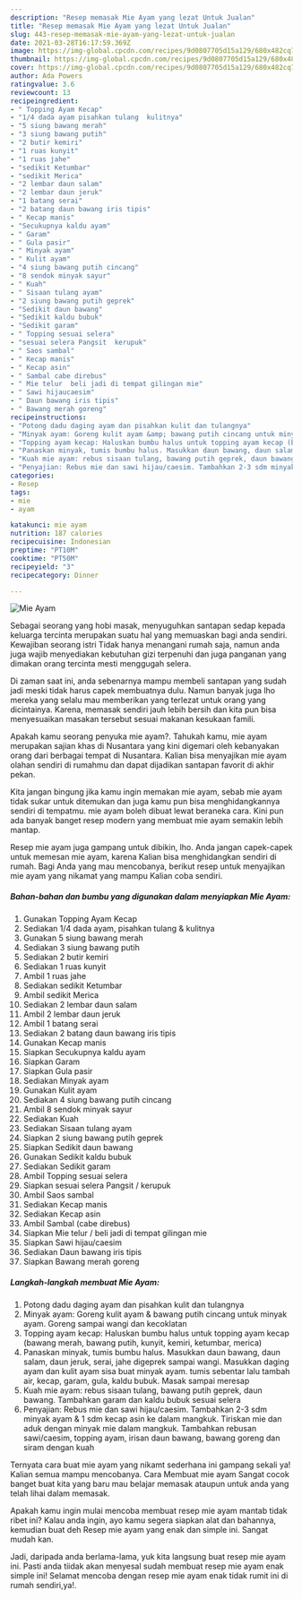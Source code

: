 ```yaml
---
description: "Resep memasak Mie Ayam yang lezat Untuk Jualan"
title: "Resep memasak Mie Ayam yang lezat Untuk Jualan"
slug: 443-resep-memasak-mie-ayam-yang-lezat-untuk-jualan
date: 2021-03-28T16:17:59.369Z
image: https://img-global.cpcdn.com/recipes/9d0807705d15a129/680x482cq70/mie-ayam-foto-resep-utama.jpg
thumbnail: https://img-global.cpcdn.com/recipes/9d0807705d15a129/680x482cq70/mie-ayam-foto-resep-utama.jpg
cover: https://img-global.cpcdn.com/recipes/9d0807705d15a129/680x482cq70/mie-ayam-foto-resep-utama.jpg
author: Ada Powers
ratingvalue: 3.6
reviewcount: 13
recipeingredient:
- " Topping Ayam Kecap"
- "1/4 dada ayam pisahkan tulang  kulitnya"
- "5 siung bawang merah"
- "3 siung bawang putih"
- "2 butir kemiri"
- "1 ruas kunyit"
- "1 ruas jahe"
- "sedikit Ketumbar"
- "sedikit Merica"
- "2 lembar daun salam"
- "2 lembar daun jeruk"
- "1 batang serai"
- "2 batang daun bawang iris tipis"
- " Kecap manis"
- "Secukupnya kaldu ayam"
- " Garam"
- " Gula pasir"
- " Minyak ayam"
- " Kulit ayam"
- "4 siung bawang putih cincang"
- "8 sendok minyak sayur"
- " Kuah"
- " Sisaan tulang ayam"
- "2 siung bawang putih geprek"
- "Sedikit daun bawang"
- "Sedikit kaldu bubuk"
- "Sedikit garam"
- " Topping sesuai selera"
- "sesuai selera Pangsit  kerupuk"
- " Saos sambal"
- " Kecap manis"
- " Kecap asin"
- " Sambal cabe direbus"
- " Mie telur  beli jadi di tempat gilingan mie"
- " Sawi hijaucaesim"
- " Daun bawang iris tipis"
- " Bawang merah goreng"
recipeinstructions:
- "Potong dadu daging ayam dan pisahkan kulit dan tulangnya"
- "Minyak ayam: Goreng kulit ayam &amp; bawang putih cincang untuk minyak ayam. Goreng sampai wangi dan kecoklatan"
- "Topping ayam kecap: Haluskan bumbu halus untuk topping ayam kecap (bawang merah, bawang putih, kunyit, kemiri, ketumbar, merica)"
- "Panaskan minyak, tumis bumbu halus. Masukkan daun bawang, daun salam, daun jeruk, serai, jahe digeprek sampai wangi. Masukkan daging ayam dan kulit ayam sisa buat minyak ayam. tumis sebentar lalu tambah air, kecap, garam, gula, kaldu bubuk. Masak sampai meresap"
- "Kuah mie ayam: rebus sisaan tulang, bawang putih geprek, daun bawang. Tambahkan garam dan kaldu bubuk sesuai selera"
- "Penyajian: Rebus mie dan sawi hijau/caesim. Tambahkan 2-3 sdm minyak ayam &amp; 1 sdm kecap asin ke dalam mangkuk. Tiriskan mie dan aduk dengan minyak mie dalam mangkuk. Tambahkan rebusan sawi/caesim, topping ayam, irisan daun bawang, bawang goreng dan siram dengan kuah"
categories:
- Resep
tags:
- mie
- ayam

katakunci: mie ayam 
nutrition: 187 calories
recipecuisine: Indonesian
preptime: "PT10M"
cooktime: "PT50M"
recipeyield: "3"
recipecategory: Dinner

---
```



![Mie Ayam](https://img-global.cpcdn.com/recipes/9d0807705d15a129/680x482cq70/mie-ayam-foto-resep-utama.jpg)

Sebagai seorang yang hobi masak, menyuguhkan santapan sedap kepada keluarga tercinta merupakan suatu hal yang memuaskan bagi anda sendiri. Kewajiban seorang istri Tidak hanya menangani rumah saja, namun anda juga wajib menyediakan kebutuhan gizi terpenuhi dan juga panganan yang dimakan orang tercinta mesti menggugah selera.

Di zaman  saat ini, anda sebenarnya mampu membeli santapan yang sudah jadi meski tidak harus capek membuatnya dulu. Namun banyak juga lho mereka yang selalu mau memberikan yang terlezat untuk orang yang dicintainya. Karena, memasak sendiri jauh lebih bersih dan kita pun bisa menyesuaikan masakan tersebut sesuai makanan kesukaan famili. 



Apakah kamu seorang penyuka mie ayam?. Tahukah kamu, mie ayam merupakan sajian khas di Nusantara yang kini digemari oleh kebanyakan orang dari berbagai tempat di Nusantara. Kalian bisa menyajikan mie ayam olahan sendiri di rumahmu dan dapat dijadikan santapan favorit di akhir pekan.

Kita jangan bingung jika kamu ingin memakan mie ayam, sebab mie ayam tidak sukar untuk ditemukan dan juga kamu pun bisa menghidangkannya sendiri di tempatmu. mie ayam boleh dibuat lewat beraneka cara. Kini pun ada banyak banget resep modern yang membuat mie ayam semakin lebih mantap.

Resep mie ayam juga gampang untuk dibikin, lho. Anda jangan capek-capek untuk memesan mie ayam, karena Kalian bisa menghidangkan sendiri di rumah. Bagi Anda yang mau mencobanya, berikut resep untuk menyajikan mie ayam yang nikamat yang mampu Kalian coba sendiri.

<!--inarticleads1-->

##### Bahan-bahan dan bumbu yang digunakan dalam menyiapkan Mie Ayam:

1. Gunakan  Topping Ayam Kecap
1. Sediakan 1/4 dada ayam, pisahkan tulang &amp; kulitnya
1. Gunakan 5 siung bawang merah
1. Sediakan 3 siung bawang putih
1. Sediakan 2 butir kemiri
1. Sediakan 1 ruas kunyit
1. Ambil 1 ruas jahe
1. Sediakan sedikit Ketumbar
1. Ambil sedikit Merica
1. Sediakan 2 lembar daun salam
1. Ambil 2 lembar daun jeruk
1. Ambil 1 batang serai
1. Sediakan 2 batang daun bawang iris tipis
1. Gunakan  Kecap manis
1. Siapkan Secukupnya kaldu ayam
1. Siapkan  Garam
1. Siapkan  Gula pasir
1. Sediakan  Minyak ayam
1. Gunakan  Kulit ayam
1. Sediakan 4 siung bawang putih cincang
1. Ambil 8 sendok minyak sayur
1. Sediakan  Kuah
1. Sediakan  Sisaan tulang ayam
1. Siapkan 2 siung bawang putih geprek
1. Siapkan Sedikit daun bawang
1. Gunakan Sedikit kaldu bubuk
1. Sediakan Sedikit garam
1. Ambil  Topping sesuai selera
1. Siapkan sesuai selera Pangsit / kerupuk
1. Ambil  Saos sambal
1. Sediakan  Kecap manis
1. Sediakan  Kecap asin
1. Ambil  Sambal (cabe direbus)
1. Siapkan  Mie telur / beli jadi di tempat gilingan mie
1. Siapkan  Sawi hijau/caesim
1. Sediakan  Daun bawang iris tipis
1. Siapkan  Bawang merah goreng




<!--inarticleads2-->

##### Langkah-langkah membuat Mie Ayam:

1. Potong dadu daging ayam dan pisahkan kulit dan tulangnya
1. Minyak ayam: Goreng kulit ayam &amp; bawang putih cincang untuk minyak ayam. Goreng sampai wangi dan kecoklatan
1. Topping ayam kecap: Haluskan bumbu halus untuk topping ayam kecap (bawang merah, bawang putih, kunyit, kemiri, ketumbar, merica)
1. Panaskan minyak, tumis bumbu halus. Masukkan daun bawang, daun salam, daun jeruk, serai, jahe digeprek sampai wangi. Masukkan daging ayam dan kulit ayam sisa buat minyak ayam. tumis sebentar lalu tambah air, kecap, garam, gula, kaldu bubuk. Masak sampai meresap
1. Kuah mie ayam: rebus sisaan tulang, bawang putih geprek, daun bawang. Tambahkan garam dan kaldu bubuk sesuai selera
1. Penyajian: Rebus mie dan sawi hijau/caesim. Tambahkan 2-3 sdm minyak ayam &amp; 1 sdm kecap asin ke dalam mangkuk. Tiriskan mie dan aduk dengan minyak mie dalam mangkuk. Tambahkan rebusan sawi/caesim, topping ayam, irisan daun bawang, bawang goreng dan siram dengan kuah




Ternyata cara buat mie ayam yang nikamt sederhana ini gampang sekali ya! Kalian semua mampu mencobanya. Cara Membuat mie ayam Sangat cocok banget buat kita yang baru mau belajar memasak ataupun untuk anda yang telah lihai dalam memasak.

Apakah kamu ingin mulai mencoba membuat resep mie ayam mantab tidak ribet ini? Kalau anda ingin, ayo kamu segera siapkan alat dan bahannya, kemudian buat deh Resep mie ayam yang enak dan simple ini. Sangat mudah kan. 

Jadi, daripada anda berlama-lama, yuk kita langsung buat resep mie ayam ini. Pasti anda tiidak akan menyesal sudah membuat resep mie ayam enak simple ini! Selamat mencoba dengan resep mie ayam enak tidak rumit ini di rumah sendiri,ya!.

